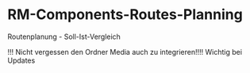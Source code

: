 # RM-Components-Routes-Planning
Routenplanung - Soll-Ist-Vergleich

!!! Nicht vergessen den Ordner Media auch zu integrieren!!!!
Wichtig bei Updates

